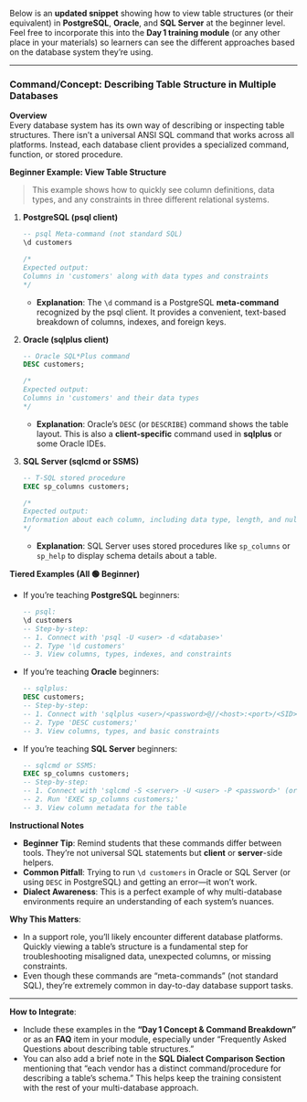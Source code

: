Below is an **updated snippet** showing how to view table structures (or their equivalent) in **PostgreSQL**, **Oracle**, and **SQL Server** at the beginner level. Feel free to incorporate this into the **Day 1 training module** (or any other place in your materials) so learners can see the different approaches based on the database system they’re using.

---

### **Command/Concept: Describing Table Structure in Multiple Databases**

**Overview**  
Every database system has its own way of describing or inspecting table structures. There isn’t a universal ANSI SQL command that works across all platforms. Instead, each database client provides a specialized command, function, or stored procedure.

**Beginner Example: View Table Structure**

> This example shows how to quickly see column definitions, data types, and any constraints in three different relational systems.

1. **PostgreSQL (psql client)**  
   ```sql
   -- psql Meta-command (not standard SQL)
   \d customers
   
   /*
   Expected output:
   Columns in 'customers' along with data types and constraints
   */
   ```
   - **Explanation**: The `\d` command is a PostgreSQL **meta-command** recognized by the psql client. It provides a convenient, text-based breakdown of columns, indexes, and foreign keys.

2. **Oracle (sqlplus client)**  
   ```sql
   -- Oracle SQL*Plus command
   DESC customers;
   
   /*
   Expected output:
   Columns in 'customers' and their data types
   */
   ```
   - **Explanation**: Oracle’s `DESC` (or `DESCRIBE`) command shows the table layout. This is also a **client-specific** command used in **sqlplus** or some Oracle IDEs.

3. **SQL Server (sqlcmd or SSMS)**  
   ```sql
   -- T-SQL stored procedure
   EXEC sp_columns customers;
   
   /*
   Expected output:
   Information about each column, including data type, length, and nullability
   */
   ```
   - **Explanation**: SQL Server uses stored procedures like `sp_columns` or `sp_help` to display schema details about a table.  

**Tiered Examples (All 🟢 Beginner)**

- If you’re teaching **PostgreSQL** beginners:
  ```sql
  -- psql:
  \d customers
  -- Step-by-step: 
  -- 1. Connect with 'psql -U <user> -d <database>'
  -- 2. Type '\d customers'
  -- 3. View columns, types, indexes, and constraints
  ```

- If you’re teaching **Oracle** beginners:
  ```sql
  -- sqlplus:
  DESC customers;
  -- Step-by-step:
  -- 1. Connect with 'sqlplus <user>/<password>@//<host>:<port>/<SID>'
  -- 2. Type 'DESC customers;'
  -- 3. View columns, types, and basic constraints
  ```

- If you’re teaching **SQL Server** beginners:
  ```sql
  -- sqlcmd or SSMS:
  EXEC sp_columns customers;
  -- Step-by-step:
  -- 1. Connect with 'sqlcmd -S <server> -U <user> -P <password>' (or use SSMS)
  -- 2. Run 'EXEC sp_columns customers;'
  -- 3. View column metadata for the table
  ```

**Instructional Notes**

- **Beginner Tip**: Remind students that these commands differ between tools. They’re not universal SQL statements but **client** or **server**-side helpers.  
- **Common Pitfall**: Trying to run `\d customers` in Oracle or SQL Server (or using `DESC` in PostgreSQL) and getting an error—it won’t work.  
- **Dialect Awareness**: This is a perfect example of why multi-database environments require an understanding of each system’s nuances.  

**Why This Matters**:  
- In a support role, you’ll likely encounter different database platforms. Quickly viewing a table’s structure is a fundamental step for troubleshooting misaligned data, unexpected columns, or missing constraints.  
- Even though these commands are “meta-commands” (not standard SQL), they’re extremely common in day-to-day database support tasks.

---

**How to Integrate**: 
- Include these examples in the **“Day 1 Concept & Command Breakdown”** or as an **FAQ** item in your module, especially under “Frequently Asked Questions about describing table structures.”  
- You can also add a brief note in the **SQL Dialect Comparison Section** mentioning that “each vendor has a distinct command/procedure for describing a table’s schema.” This helps keep the training consistent with the rest of your multi-database approach.